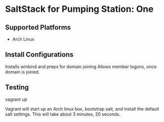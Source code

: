 SaltStack for Pumping Station: One
==================================


Supported Platforms
-------------------

* Arch Linux

Install Configurations
----------------------

Installs winbind and preps for domain joining
Allows member logons, once domain is joined.

Testing
-------

vagrant up

Vagrant will start up an Arch linux box, bootstrap salt, and install the default salt settings. This will take about 3 minutes, 20 seconds.
